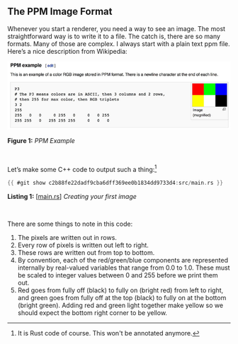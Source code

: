 ## The PPM Image Format
Whenever you start a renderer, you need a way to see an image. The most straightforward way is to write it to a file. The catch is, there are so many formats. Many of those are complex. I always start with a plain text ppm file. Here’s a nice description from Wikipedia:

![PPM Example](../../imgs/fig-1.01-ppm.jpg)

**Figure 1:** *PPM Example*

<br>

Let’s make some C++ code to output such a thing:[^21a]

[^21a]: It is Rust code of course. This won't be annotated anymore.

```rust
{{ #git show c2b88fe22dadf9cba6dff369ee0b1834dd9733d4:src/main.rs }}
```

**Listing 1:** [[main.rs](TODO)] *Creating your first image*

<br>

There are some things to note in this code:

1. The pixels are written out in rows.
2. Every row of pixels is written out left to right.
3. These rows are written out from top to bottom.
4. By convention, each of the red/green/blue components are represented internally by real-valued variables that range from 0.0 to 1.0. These must be scaled to integer values between 0 and 255 before we print them out.
5. Red goes from fully off (black) to fully on (bright red) from left to right, and green goes from fully off at the top (black) to fully on at the bottom (bright green). Adding red and green light together make yellow so we should expect the bottom right corner to be yellow.
